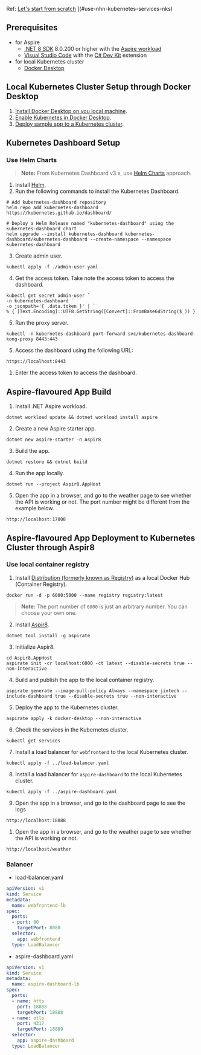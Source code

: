 
Ref: [Let's start from scratch](https://github.com/devkimchi/aspir8-from-scratch)
](#use-nhn-kubernetes-services-nks)

## Prerequisites

- for Aspire
  - [.NET 8 SDK](https://dotnet.microsoft.com/en-us/download/dotnet/8.0) 8.0.200 or higher with the [Aspire workload](https://learn.microsoft.com/dotnet/aspire/fundamentals/setup-tooling?tabs=dotnet-cli)
  - [Visual Studio Code](https://code.visualstudio.com/) with the [C# Dev Kit](https://marketplace.visualstudio.com/items?itemName=ms-dotnettools.csdevkit) extension
- for local Kubernetes cluster
  - [Docker Desktop](https://www.docker.com/products/docker-desktop/)

## Local Kubernetes Cluster Setup through Docker Desktop

1. [Install Docker Desktop on you local machine](https://docs.docker.com/desktop/install/mac-install/).
1. [Enable Kubernetes in Docker Desktop](https://docs.docker.com/desktop/kubernetes/).
1. [Deploy sample app to a Kubernetes cluster](https://docs.docker.com/get-started/kube-deploy/).

## Kubernetes Dashboard Setup

### Use Helm Charts

> **Note:** From Kubernetes Dashboard v3.x, use [Helm Charts](https://artifacthub.io/packages/helm/k8s-dashboard/kubernetes-dashboard) approach.

1. Install [Helm](https://helm.sh/docs/intro/install/).
2. Run the following commands to install the Kubernetes Dashboard.
```pwsh
# Add kubernetes-dashboard repository
helm repo add kubernetes-dashboard https://kubernetes.github.io/dashboard/

# Deploy a Helm Release named "kubernetes-dashboard" using the kubernetes-dashboard chart
helm upgrade --install kubernetes-dashboard kubernetes-dashboard/kubernetes-dashboard --create-namespace --namespace kubernetes-dashboard
```

3. Create admin user.
```pwsh
kubectl apply -f ./admin-user.yaml
```

4. Get the access token. Take note the access token to access the dashboard.
```pwsh
kubectl get secret admin-user `
-n kubernetes-dashboard `
-o jsonpath='{ .data.token }' | `
% { [Text.Encoding]::UTF8.GetString([Convert]::FromBase64String($_)) }
```

5. Run the proxy server.
```pwsh
kubectl -n kubernetes-dashboard port-forward svc/kubernetes-dashboard-kong-proxy 8443:443
```

5. Access the dashboard using the following URL:
```text
https://localhost:8443
```

1. Enter the access token to access the dashboard.
## Aspire-flavoured App Build

1. Install .NET Aspire workload.
```pwsh
dotnet workload update && dotnet workload install aspire
```

2. Create a new Aspire starter app.
```pwsh
dotnet new aspire-starter -n Aspir8
```

3. Build the app.
```pwsh
dotnet restore && dotnet build
```

4. Run the app locally.
```pwsh
dotnet run --project Aspir8.AppHost
```

5. Open the app in a browser, and go to the weather page to see whether the API is working or not. The port number might be different from the example below.
```text
http://localhost:17008
```

## Aspire-flavoured App Deployment to Kubernetes Cluster through Aspir8

### Use local container registry

1. Install [Distribution (formerly known as Registry)](https://github.com/distribution/distribution) as a local Docker Hub (Container Registry).
```pwsh
docker run -d -p 6000:5000 --name registry registry:latest
```

   > **Note:** The port number of `6000` is just an arbitrary number. You can choose your own one.

2. Install [Aspir8](https://github.com/prom3theu5/aspirational-manifests).
```pwsh
dotnet tool install -g aspirate
```

3. Initialize Aspir8.
```pwsh
cd Aspir8.AppHost
aspirate init -cr localhost:6000 -ct latest --disable-secrets true --non-interactive
```

4. Build and publish the app to the local container registry.
```pwsh
aspirate generate --image-pull-policy Always --namespace jintech --include-dashboard true --disable-secrets true --non-interactive
```

5. Deploy the app to the Kubernetes cluster.
```pwsh
aspirate apply -k docker-desktop --non-interactive
```

6. Check the services in the Kubernetes cluster.
```pwsh
kubectl get services
```

7. Install a load balancer for `webfrontend` to the local Kubernetes cluster.
```pwsh
kubectl apply -f ../load-balancer.yaml
```

8. Install a load balancer for `aspire-dashboard` to the local Kubernetes cluster.
```pwsh
kubectl apply -f ../aspire-dashboard.yaml
```

9. Open the app in a browser, and go to the dashboard page to see the logs
```text
http://localhost:18888
```

1. Open the app in a browser, and go to the weather page to see whether the API is working or not.
```text
http://localhost/weather
```

### Balancer

- load-balancer.yaml
```yaml 
apiVersion: v1
kind: Service
metadata:
  name: webfrontend-lb
spec:
  ports:
  - port: 80
    targetPort: 8080
  selector:
    app: webfrontend
  type: LoadBalancer
```

- aspire-dashboard.yaml
```yaml
apiVersion: v1
kind: Service
metadata:
  name: aspire-dashboard-lb
spec:
  ports:
  - name: http
    port: 18888
    targetPort: 18888
  - name: otlp
    port: 4317
    targetPort: 18889
  selector:
    app: aspire-dashboard
  type: LoadBalancer
```
